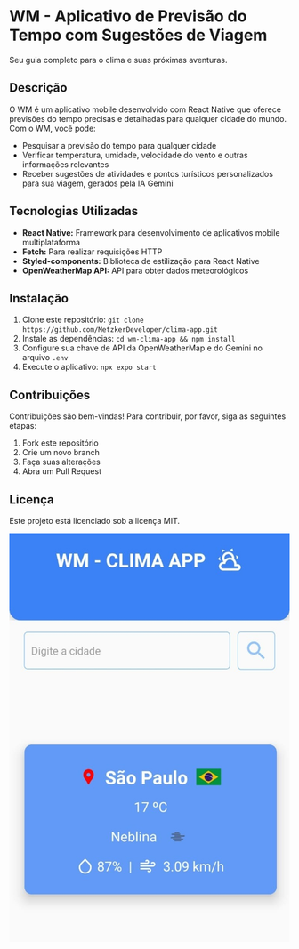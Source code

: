 # WM - Aplicativo de Previsão do Tempo com Sugestões de Viagem

Seu guia completo para o clima e suas próximas aventuras.

## Descrição
O WM é um aplicativo mobile desenvolvido com React Native que oferece previsões do tempo precisas e detalhadas para qualquer cidade do mundo. Com o WM, você pode:

* Pesquisar a previsão do tempo para qualquer cidade
* Verificar temperatura, umidade, velocidade do vento e outras informações relevantes
* Receber sugestões de atividades e pontos turísticos personalizados para sua viagem, gerados pela IA Gemini

## Tecnologias Utilizadas
* **React Native:** Framework para desenvolvimento de aplicativos mobile multiplataforma
* **Fetch:** Para realizar requisições HTTP
* **Styled-components:** Biblioteca de estilização para React Native
* **OpenWeatherMap API:** API para obter dados meteorológicos

## Instalação
1. Clone este repositório: `git clone https://github.com/MetzkerDeveloper/clima-app.git`
2. Instale as dependências: `cd wm-clima-app && npm install`
3. Configure sua chave de API da OpenWeatherMap  e do Gemini no arquivo `.env`
4. Execute o aplicativo: `npx expo start`

## Contribuições
Contribuições são bem-vindas! Para contribuir, por favor, siga as seguintes etapas:

1. Fork este repositório
2. Crie um novo branch
3. Faça suas alterações
4. Abra um Pull Request

## Licença
Este projeto está licenciado sob a licença MIT.

![Imagem App](assets/appimage.jpeg)